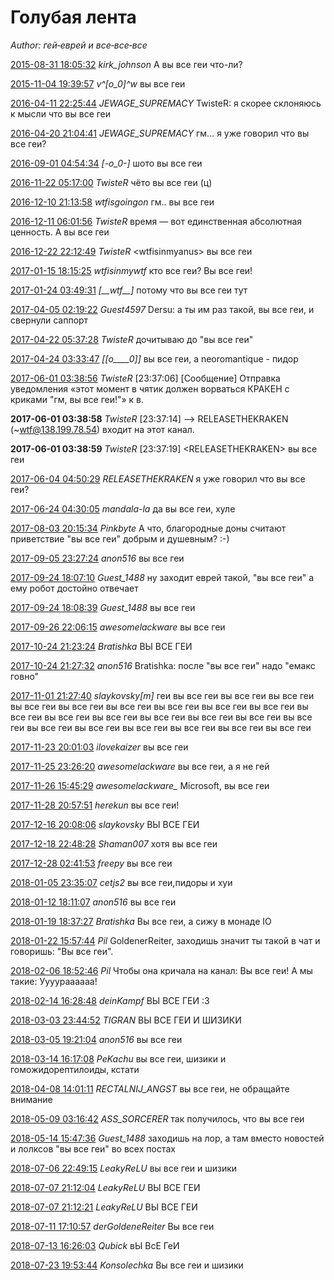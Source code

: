 # Голубая лента

*Author: гей‐еврей и все‐все‐все*

[2015-08-31 18:05:32](https://irclog.suburban.me/channel/irc.freenode.net/lor/?show-in-context=17476&limit=80) *kirk_johnson* А вы все геи что-ли?

[2015-11-04 19:39:57](https://irclog.suburban.me/channel/irc.freenode.net/lor/?show-in-context=156359&limit=80) *v^[o_0]^w* вы все геи

[2016-04-11 22:25:44](https://irclog.suburban.me/channel/irc.freenode.net/lor/?show-in-context=558365&limit=80) *JEWAGE_SUPREMACY* TwisteR: я скорее склоняюсь к мысли что вы все геи

[2016-04-20 21:04:41](https://irclog.suburban.me/channel/irc.freenode.net/lor/?show-in-context=577388&limit=80) *JEWAGE_SUPREMACY* гм... я уже говорил что вы все геи?

[2016-09-01 04:54:34](https://irclog.suburban.me/channel/irc.freenode.net/lor/?show-in-context=766407&limit=80) *[-o_0-]* шото вы все геи

[2016-11-22 05:17:00](https://irclog.suburban.me/channel/irc.freenode.net/lor/?show-in-context=885103&limit=80) *TwisteR* чёто вы все геи (ц)

[2016-12-10 21:13:58](https://irclog.suburban.me/channel/irc.freenode.net/lor/?show-in-context=917786&limit=80) *wtfisgoingon* гм.. вы все геи

[2016-12-11 06:01:56](https://irclog.suburban.me/channel/irc.freenode.net/lor/?show-in-context=918921&limit=80) *TwisteR* время — вот единственная абсолютная ценность. А вы все геи

[2016-12-22 22:12:49](https://irclog.suburban.me/channel/irc.freenode.net/lor/?show-in-context=936151&limit=80) *TwisteR* &lt;wtfisinmyanus&gt; вы все геи

[2017-01-15 18:15:25](https://irclog.suburban.me/channel/irc.freenode.net/lor/?show-in-context=966595&limit=80) *wtfisinmywtf* кто все геи? Вы все геи!

[2017-01-24 03:49:31](https://irclog.suburban.me/channel/irc.freenode.net/lor/?show-in-context=978924&limit=80) *[\_\_wtf\_\_]* потому что вы все геи тут

[2017-04-05 02:19:22](https://irclog.suburban.me/channel/irc.freenode.net/lor/?show-in-context=1088745&limit=80) *Guest4597* Dersu: а ты им раз такой, вы все геи, и свернули саппорт

[2017-04-22 05:37:28](https://irclog.suburban.me/channel/irc.freenode.net/lor/?show-in-context=1109581&limit=80) *TwisteR* дочитываю до "вы все геи"

[2017-04-24 03:33:47](https://irclog.suburban.me/channel/irc.freenode.net/lor/?show-in-context=1112263&limit=80) *[[o____0]]* вы все геи, а neoromantique - пидор

[2017-06-01 03:38:56](https://irclog.suburban.me/channel/irc.freenode.net/lor/?show-in-context=1155949&limit=80) *TwisteR* [23:37:06] [Сообщение] Отправка уведомления «этот момент в чятик должен ворваться КРАКЕН с криками "гм, вы все геи!"» к в.

__2017-06-01 03:38:58__ *TwisteR* [23:37:14] --> RELEASETHEKRAKEN (~wtf@138.199.78.54) входит на этот канал.

__2017-06-01 03:38:59__ *TwisteR* [23:37:19] &lt;RELEASETHEKRAKEN&gt; вы все геи

[2017-06-04 04:50:29](https://irclog.suburban.me/channel/irc.freenode.net/lor/?show-in-context=1160774&limit=80) *RELEASETHEKRAKEN* я уже говорил что вы все геи?

[2017-06-24 04:30:05](https://irclog.suburban.me/channel/irc.freenode.net/lor/?show-in-context=1202995&limit=80) *mandala-la* да вы все геи, хуле

[2017-08-03 20:15:34](https://irclog.suburban.me/channel/irc.freenode.net/lor/?show-in-context=1271647&limit=80) *Pinkbyte* А что, благородные доны считают приветствие "вы все геи" добрым и душевным? :-)

[2017-09-05 23:27:24](https://irclog.suburban.me/channel/irc.freenode.net/lor/?show-in-context=1313631&limit=80) *anon516* вы все геи

[2017-09-24 18:07:10](https://irclog.suburban.me/channel/irc.freenode.net/lor/?show-in-context=1337443&limit=80) *Guest_1488* ну заходит еврей такой, "вы все геи" а ему робот достойно отвечает

[2017-09-24 18:08:39](https://irclog.suburban.me/channel/irc.freenode.net/lor/?show-in-context=1337455&limit=80) *Guest_1488* вы все геи

[2017-09-26 22:06:15](https://irclog.suburban.me/channel/irc.freenode.net/lor/?show-in-context=1342005&limit=80) *awesomelackware* вы все геи

[2017-10-24 21:23:24](https://irclog.suburban.me/channel/irc.freenode.net/lor/?show-in-context=1384439&limit=80) *Bratishka* ВЫ ВСЕ ГЕИ

[2017-10-24 21:27:32](https://irclog.suburban.me/channel/irc.freenode.net/lor/?show-in-context=1384546&limit=80) *anon516* Bratishka: после "вы все геи" надо "емакс говно"

[2017-11-01 21:27:40](https://irclog.suburban.me/channel/irc.freenode.net/lor/?show-in-context=1396682&limit=80) *slaykovsky[m]* геи вы все геи вы все геи вы все геи вы все геи вы все геи вы все геи вы все геи вы все геи вы все геи вы все геи вы все геи вы все геи вы все геи вы все геи вы все геи вы все геи вы все геи вы все геи вы все геи вы все геи вы все геи вы все геи

[2017-11-23 20:01:03](https://irclog.suburban.me/channel/irc.freenode.net/lor/?show-in-context=1422573&limit=80) *ilovekaizer* вы все геи

[2017-11-25 23:26:20](https://irclog.suburban.me/channel/irc.freenode.net/lor/?show-in-context=1425123&limit=80) *awesomelackware* вы все геи, а я не гей

[2017-11-26 15:45:29](https://irclog.suburban.me/channel/irc.freenode.net/lor/?show-in-context=1425706&limit=80) *awesomelackware_* Microsoft, вы все геи

[2017-11-28 20:57:51](https://irclog.suburban.me/channel/irc.freenode.net/lor/?show-in-context=1429736&limit=80) *herekun* вы все геи!

[2017-12-16 20:08:06](https://irclog.suburban.me/channel/irc.freenode.net/lor/?show-in-context=1455343&limit=80) *slaykovsky* ВЫ ВСЕ ГЕИ

[2017-12-18 22:48:28](https://irclog.suburban.me/channel/irc.freenode.net/lor/?show-in-context=1460648&limit=80) *Shaman007* хотя вы все геи

[2017-12-28 02:41:53](https://irclog.suburban.me/channel/irc.freenode.net/lor/?show-in-context=1479321&limit=80) *freepy* вы все геи

[2018-01-05 23:35:07](https://irclog.suburban.me/channel/irc.freenode.net/lor/?show-in-context=1504198&limit=80) *cetjs2* вы все геи,пидоры и хуи

[2018-01-12 18:11:07](https://irclog.suburban.me/channel/irc.freenode.net/lor/?show-in-context=1521904&limit=80) *anon516* вы все геи

[2018-01-19 18:37:27](https://irclog.suburban.me/channel/irc.freenode.net/lor/?show-in-context=1536621&limit=80) *Bratishka* Вы все геи, а сижу в монаде IO

[2018-01-22 15:57:44](https://irclog.suburban.me/channel/irc.freenode.net/lor/?show-in-context=1539821&limit=80) *Pil* GoldenerReiter, заходишь значит ты такой в чат и говоришь: "Вы все геи".

[2018-02-06 18:52:46](https://irclog.suburban.me/channel/irc.freenode.net/lor/?show-in-context=1566976&limit=80) *Pil* Чтобы она кричала на канал: Вы все геи! А мы такие: Уууураааааа!

[2018-02-14 16:28:48](https://irclog.suburban.me/channel/irc.freenode.net/lor/?show-in-context=1579173&limit=80) *deinKampf* ВЫ ВСЕ ГЕИ :3

[2018-03-03 23:44:52](https://irclog.suburban.me/channel/irc.freenode.net/lor/?show-in-context=1613415&limit=80) *TIGRAN* ВЫ ВСЕ ГЕИ И ШИЗИКИ

[2018-03-05 19:21:04](https://irclog.suburban.me/channel/irc.freenode.net/lor/?show-in-context=1616868&limit=80) *anon516* вы все геи

[2018-03-14 16:17:08](https://irclog.suburban.me/channel/irc.freenode.net/lor/?show-in-context=1627003&limit=80) *PeKachu* вы все геи, шизики и гоможидорептилоиды, кстати

[2018-04-08 14:01:11](https://irclog.suburban.me/channel/irc.freenode.net/lor/?show-in-context=1647760&limit=80) *RECTALNIJ_ANGST* вы все геи, не обращайте внимание

[2018-05-09 03:16:42](https://irclog.suburban.me/channel/irc.freenode.net/lor/?show-in-context=1678250&limit=80) *ASS_SORCERER* так получилось, что вы все геи

[2018-05-14 15:47:36](https://irclog.suburban.me/channel/irc.freenode.net/lor/?show-in-context=1684640&limit=80) *Guest_1488* заходишь на лор, а там вместо новостей и лолксов "вы все геи" во всех постах

[2018-07-06 22:49:15](https://irclog.suburban.me/channel/irc.freenode.net/lor/?show-in-context=1780041&limit=80) *LeakyReLU* вы все геи и шизики

[2018-07-07 21:12:04](https://irclog.suburban.me/channel/irc.freenode.net/lor/?show-in-context=1781745&limit=80) *LeakyReLU* ВЫ ВСЕ ГЕИ

[2018-07-07 21:12:21](https://irclog.suburban.me/channel/irc.freenode.net/lor/?show-in-context=1781758&limit=80) *LeakyReLU* ВЫ ВСЕ ГЕИ

[2018-07-11 17:10:57](https://irclog.suburban.me/channel/irc.freenode.net/lor/?show-in-context=1788041&limit=80) *derGoldeneReiter* Вы все геи

[2018-07-13 16:26:03](https://irclog.suburban.me/channel/irc.freenode.net/lor/?show-in-context=1792334&limit=80) *Qubick* вЫ ВсЕ ГеИ

[2018-07-23 19:53:44](https://irclog.suburban.me/channel/irc.freenode.net/lor/?show-in-context=1817656&limit=80) *Konsolechka* Вы все геи и шизики